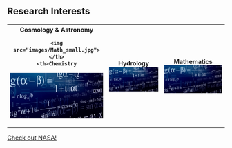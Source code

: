 ## Research Interests

<table style="width:100%">
  <tr>
    <th>Cosmology & Astronomy

    <img src="images/Math_small.jpg"> </th>
    <th>Chemistry
<img src="images/Math_small.jpg"> </th>
    <th>Hydrology
<img src="images/Math_small.jpg"> </th>
    <th>Mathematics
<img src="images/Math_small.jpg"> </th>
  </tr>
</table>

  
<a href="http://nasa.gov">Check out NASA!</a></th>


